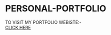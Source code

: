 # PERSONAL-PORTFOLIO

TO VISIT MY PORTFOLIO WEBISTE:-<br>
<a href="https://kanishkbehl.github.io/PERSONAL-PORTFOLIO/" target="_blank">CLICK HERE</a>

